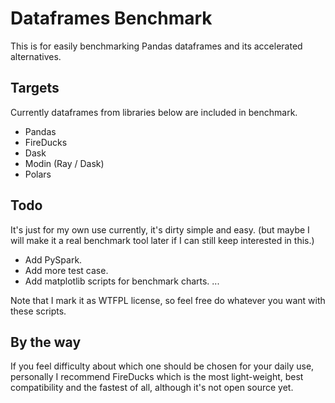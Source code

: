 # Dataframes Benchmark

This is for easily benchmarking Pandas dataframes and its accelerated alternatives.

## Targets

Currently dataframes from libraries below are included in benchmark.

- Pandas
- FireDucks
- Dask
- Modin (Ray / Dask)
- Polars

## Todo

It's just for my own use currently, it's dirty simple and easy.
(but maybe I will make it a real benchmark tool later if I can still keep interested in this.)

- Add PySpark.
- Add more test case.
- Add matplotlib scripts for benchmark charts.
...

Note that I mark it as WTFPL license, so feel free do whatever you want with these scripts.

## By the way

If you feel difficulty about which one should be chosen for your daily use,
personally I recommend FireDucks which is the most light-weight, best compatibility and the fastest of all, although it's not open source yet.
